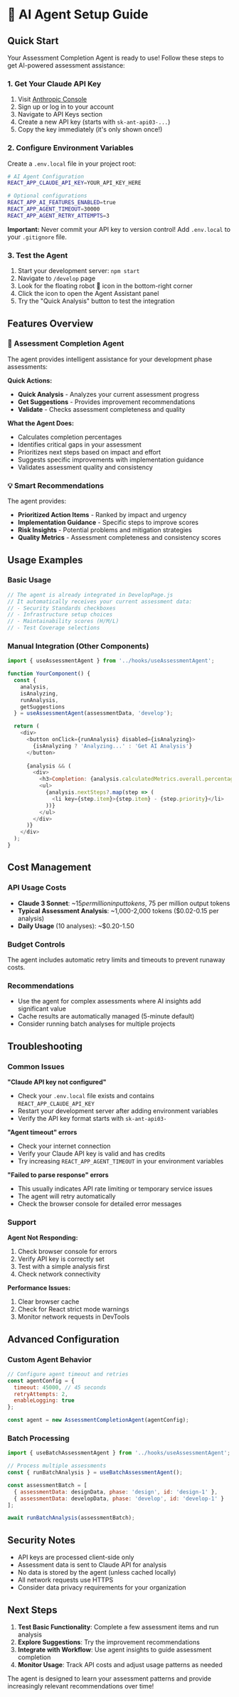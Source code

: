 # 🤖 AI Agent Setup Guide

## Quick Start

Your Assessment Completion Agent is ready to use! Follow these steps to get AI-powered assessment assistance:

### 1. Get Your Claude API Key

1. Visit [Anthropic Console](https://console.anthropic.com/)
2. Sign up or log in to your account
3. Navigate to API Keys section
4. Create a new API key (starts with `sk-ant-api03-...`)
5. Copy the key immediately (it's only shown once!)

### 2. Configure Environment Variables

Create a `.env.local` file in your project root:

```bash
# AI Agent Configuration
REACT_APP_CLAUDE_API_KEY=YOUR_API_KEY_HERE

# Optional configurations
REACT_APP_AI_FEATURES_ENABLED=true
REACT_APP_AGENT_TIMEOUT=30000
REACT_APP_AGENT_RETRY_ATTEMPTS=3
```

**Important:** Never commit your API key to version control! Add `.env.local` to your `.gitignore` file.

### 3. Test the Agent

1. Start your development server: `npm start`
2. Navigate to `/develop` page
3. Look for the floating robot 🤖 icon in the bottom-right corner
4. Click the icon to open the Agent Assistant panel
5. Try the "Quick Analysis" button to test the integration

## Features Overview

### 🎯 Assessment Completion Agent

The agent provides intelligent assistance for your development phase assessments:

**Quick Actions:**
- **Quick Analysis** - Analyzes your current assessment progress
- **Get Suggestions** - Provides improvement recommendations  
- **Validate** - Checks assessment completeness and quality

**What the Agent Does:**
- Calculates completion percentages
- Identifies critical gaps in your assessment
- Prioritizes next steps based on impact and effort
- Suggests specific improvements with implementation guidance
- Validates assessment quality and consistency

### 💡 Smart Recommendations

The agent provides:
- **Prioritized Action Items** - Ranked by impact and urgency
- **Implementation Guidance** - Specific steps to improve scores
- **Risk Insights** - Potential problems and mitigation strategies
- **Quality Metrics** - Assessment completeness and consistency scores

## Usage Examples

### Basic Usage
```javascript
// The agent is already integrated in DevelopPage.js
// It automatically receives your current assessment data:
// - Security Standards checkboxes
// - Infrastructure setup choices  
// - Maintainability scores (H/M/L)
// - Test Coverage selections
```

### Manual Integration (Other Components)
```javascript
import { useAssessmentAgent } from '../hooks/useAssessmentAgent';

function YourComponent() {
  const { 
    analysis,
    isAnalyzing,
    runAnalysis,
    getSuggestions 
  } = useAssessmentAgent(assessmentData, 'develop');

  return (
    <div>
      <button onClick={runAnalysis} disabled={isAnalyzing}>
        {isAnalyzing ? 'Analyzing...' : 'Get AI Analysis'}
      </button>
      
      {analysis && (
        <div>
          <h3>Completion: {analysis.calculatedMetrics.overall.percentage}%</h3>
          <ul>
            {analysis.nextSteps?.map(step => (
              <li key={step.item}>{step.item} - {step.priority}</li>
            ))}
          </ul>
        </div>
      )}
    </div>
  );
}
```

## Cost Management

### API Usage Costs
- **Claude 3 Sonnet**: ~$15 per million input tokens, ~$75 per million output tokens
- **Typical Assessment Analysis**: ~1,000-2,000 tokens ($0.02-0.15 per analysis)
- **Daily Usage** (10 analyses): ~$0.20-1.50

### Budget Controls
The agent includes automatic retry limits and timeouts to prevent runaway costs.

### Recommendations
- Use the agent for complex assessments where AI insights add significant value
- Cache results are automatically managed (5-minute default)
- Consider running batch analyses for multiple projects

## Troubleshooting

### Common Issues

**"Claude API key not configured"**
- Check your `.env.local` file exists and contains `REACT_APP_CLAUDE_API_KEY`
- Restart your development server after adding environment variables
- Verify the API key format starts with `sk-ant-api03-`

**"Agent timeout" errors**
- Check your internet connection
- Verify your Claude API key is valid and has credits
- Try increasing `REACT_APP_AGENT_TIMEOUT` in your environment variables

**"Failed to parse response" errors**
- This usually indicates API rate limiting or temporary service issues
- The agent will retry automatically
- Check the browser console for detailed error messages

### Support

**Agent Not Responding:**
1. Check browser console for errors
2. Verify API key is correctly set
3. Test with a simple analysis first
4. Check network connectivity

**Performance Issues:**
1. Clear browser cache
2. Check for React strict mode warnings
3. Monitor network requests in DevTools

## Advanced Configuration

### Custom Agent Behavior
```javascript
// Configure agent timeout and retries
const agentConfig = {
  timeout: 45000, // 45 seconds
  retryAttempts: 2,
  enableLogging: true
};

const agent = new AssessmentCompletionAgent(agentConfig);
```

### Batch Processing
```javascript
import { useBatchAssessmentAgent } from '../hooks/useAssessmentAgent';

// Process multiple assessments
const { runBatchAnalysis } = useBatchAssessmentAgent();

const assessmentBatch = [
  { assessmentData: designData, phase: 'design', id: 'design-1' },
  { assessmentData: developData, phase: 'develop', id: 'develop-1' }
];

await runBatchAnalysis(assessmentBatch);
```

## Security Notes

- API keys are processed client-side only
- Assessment data is sent to Claude API for analysis
- No data is stored by the agent (unless cached locally)
- All network requests use HTTPS
- Consider data privacy requirements for your organization

## Next Steps

1. **Test Basic Functionality**: Complete a few assessment items and run analysis
2. **Explore Suggestions**: Try the improvement recommendations
3. **Integrate with Workflow**: Use agent insights to guide assessment completion
4. **Monitor Usage**: Track API costs and adjust usage patterns as needed

The agent is designed to learn your assessment patterns and provide increasingly relevant recommendations over time!
